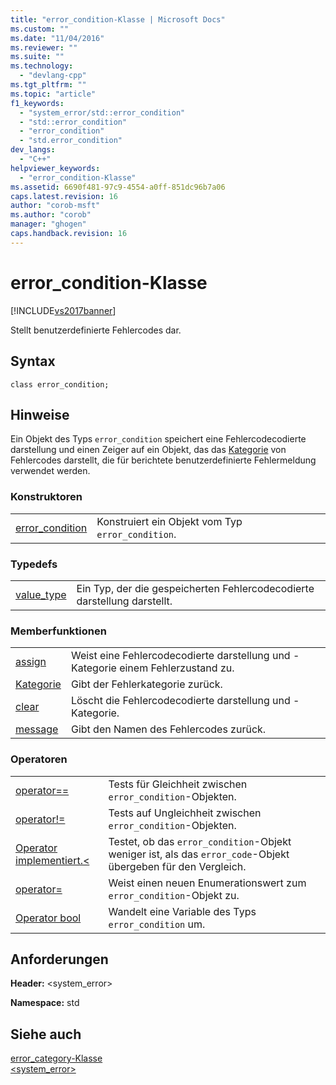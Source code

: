```yaml
---
title: "error_condition-Klasse | Microsoft Docs"
ms.custom: ""
ms.date: "11/04/2016"
ms.reviewer: ""
ms.suite: ""
ms.technology: 
  - "devlang-cpp"
ms.tgt_pltfrm: ""
ms.topic: "article"
f1_keywords: 
  - "system_error/std::error_condition"
  - "std::error_condition"
  - "error_condition"
  - "std.error_condition"
dev_langs: 
  - "C++"
helpviewer_keywords: 
  - "error_condition-Klasse"
ms.assetid: 6690f481-97c9-4554-a0ff-851dc96b7a06
caps.latest.revision: 16
author: "corob-msft"
ms.author: "corob"
manager: "ghogen"
caps.handback.revision: 16
---
```

# error_condition-Klasse
[!INCLUDE[vs2017banner](../assembler/inline/includes/vs2017banner.md)]

Stellt benutzerdefinierte Fehlercodes dar.  
  
## Syntax  
  
```  
class error_condition;  
```  
  
## Hinweise  
 Ein Objekt des Typs `error_condition` speichert eine Fehlercodecodierte darstellung und einen Zeiger auf ein Objekt, das das [Kategorie](../standard-library/error-category-class.md) von Fehlercodes darstellt, die für berichtete benutzerdefinierte Fehlermeldung verwendet werden.  
  
### Konstruktoren  
  
|||  
|-|-|  
|[error\_condition](../Topic/error_condition::error_condition.md)|Konstruiert ein Objekt vom Typ `error_condition`.|  
  
### Typedefs  
  
|||  
|-|-|  
|[value\_type](../Topic/error_condition::value_type.md)|Ein Typ, der die gespeicherten Fehlercodecodierte darstellung darstellt.|  
  
### Memberfunktionen  
  
|||  
|-|-|  
|[assign](../Topic/error_condition::assign.md)|Weist eine Fehlercodecodierte darstellung und \-Kategorie einem Fehlerzustand zu.|  
|[Kategorie](../Topic/error_condition::category.md)|Gibt der Fehlerkategorie zurück.|  
|[clear](../Topic/error_condition::clear.md)|Löscht die Fehlercodecodierte darstellung und \-Kategorie.|  
|[message](../Topic/error_condition::message.md)|Gibt den Namen des Fehlercodes zurück.|  
  
### Operatoren  
  
|||  
|-|-|  
|[operator\=\=](../Topic/error_condition::operator==.md)|Tests für Gleichheit zwischen `error_condition`\-Objekten.|  
|[operator\!\=](../Topic/error_condition::operator!=.md)|Tests auf Ungleichheit zwischen `error_condition`\-Objekten.|  
|[Operator implementiert.\<](../Topic/error_condition::operator%3C.md)|Testet, ob das `error_condition`\-Objekt weniger ist, als das `error_code`\-Objekt übergeben für den Vergleich.|  
|[operator\=](../Topic/error_condition::operator=.md)|Weist einen neuen Enumerationswert zum `error_condition`\-Objekt zu.|  
|[Operator bool](../Topic/error_condition::operator%20bool.md)|Wandelt eine Variable des Typs `error_condition` um.|  
  
## Anforderungen  
 **Header:** \<system\_error\>  
  
 **Namespace:** std  
  
## Siehe auch  
 [error\_category\-Klasse](../standard-library/error-category-class.md)   
 [\<system\_error\>](../standard-library/system-error.md)